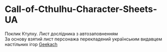 # Call-of-Cthulhu-Character-Sheets-UA
Поклик Ктулху. Лист дослідника з автозаповненням </br>
За основу взятий лист персонажа перекладений українським видавцем настільних ігор <a href="https://geekach.com.ua/">Geekach</a> 
